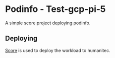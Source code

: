 # Podinfo - Test-gcp-pi-5

A simple score project deploying podinfo.

## Deploying

[Score](https://score.dev/) is used to deploy the workload to humanitec.
